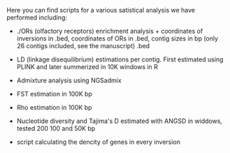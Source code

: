 Here you can find scripts for a various satistical analysis we have performed including:

- ./ORs (olfactory receptors) enrichment analysis + coordinates of inversions in .bed, coordinates of ORs in .bed, contig sizes in bp (only 26 contigs included, see the manuscript) .bed
   
- LD (linkage disequilibrium) estimations per contig. First estimated using PLINK and later summerized in 10K windows in R

- Admixture analysis using NGSadmix

- FST estimation in 100K bp

- Rho estimation in 100K bp

- Nucleotide diversity and Tajima's D estimated with ANGSD in widdows, tested 200 100 and 50K bp

- script calculating the dencity of genes in every inversion 

